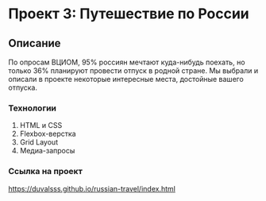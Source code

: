 # Проект 3: Путешествие по России 

## Описание 

По опросам ВЦИОМ, 95% россиян мечтают куда-нибудь поехать, но только 36% планируют провести отпуск в родной стране.  Мы выбрали и описали в проекте некоторые интересные места, достойные вашего отпуска. 

### Технологии 

1. HTML и CSS
2. Flexbox-верстка
3. Grid Layout
4. Медиа-запросы 

### Ссылка на проект 

https://duvalsss.github.io/russian-travel/index.html

